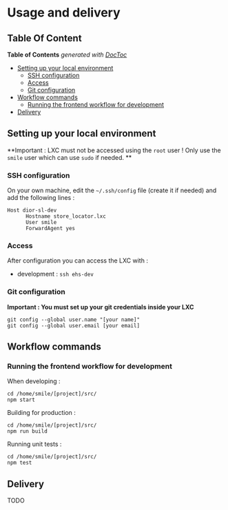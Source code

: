 # Usage and delivery

## Table Of Content

<!-- START doctoc generated TOC please keep comment here to allow auto update -->
<!-- DON'T EDIT THIS SECTION, INSTEAD RE-RUN doctoc TO UPDATE -->
**Table of Contents**  *generated with [DocToc](https://github.com/thlorenz/doctoc)*

- [Setting up your local environment](#setting-up-your-local-environment)
  - [SSH configuration](#ssh-configuration)
  - [Access](#access)
  - [Git configuration](#git-configuration)
- [Workflow commands](#workflow-commands)
  - [Running the frontend workflow for development](#running-the-frontend-workflow-for-development)
- [Delivery](#delivery)

<!-- END doctoc generated TOC please keep comment here to allow auto update -->



## Setting up your local environment

**Important : LXC must not be accessed using the `root` user ! Only use the `smile` user which can use `sudo` if needed. ** 

### SSH configuration

On your own machine, edit the `~/.ssh/config` file (create it if needed) and add the following lines :
```
Host dior-sl-dev
      Hostname store_locator.lxc
      User smile
      ForwardAgent yes
```

### Access

After configuration you can access the LXC with :
* development : `ssh ehs-dev`

### Git configuration

**Important : You must set up your git credentials inside your LXC**

```shell
git config --global user.name "[your name]"
git config --global user.email [your email]
```



## Workflow commands

### Running the frontend workflow for development

When developing :
```shell
cd /home/smile/[project]/src/
npm start
```

Building for production :
```shell
cd /home/smile/[project]/src/
npm run build
```

Running unit tests :
```shell
cd /home/smile/[project]/src/
npm test
```



## Delivery

TODO

